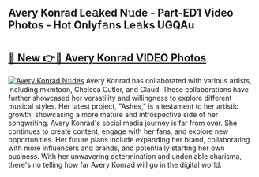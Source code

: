## Avery Konrad Le𝚊ked N𝚞de - Part-ED1 Video Photos - Hot Onlyf𝚊ns Le𝚊ks UGQAu

# <h2><a href="http://ab7948.deff.icu/?id=Avery+Konrad">🔗 New 👉🔴 Avery Konrad VIDEO Photos</a></h2>

[![Avery Konrad N𝚞des](https://i.imgur.com/rIISA9y.gif)](http://ab7948.deff.icu/?id=Avery+Konrad)
Avery Konrad has collaborated with various artists, including mxmtoon, Chelsea Cutler, and Claud. These collaborations have further showcased her versatility and willingness to explore different musical styles. Her latest project, "Ashes," is a testament to her artistic growth, showcasing a more mature and introspective side of her songwriting. Avery Konrad's social media journey is far from over. She continues to create content, engage with her fans, and explore new opportunities. Her future plans include expanding her brand, collaborating with more influencers and brands, and potentially starting her own business. With her unwavering determination and undeniable charisma, there's no telling how far Avery Konrad will go in the digital world.
